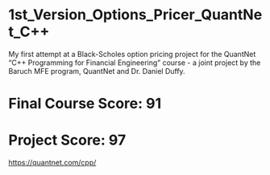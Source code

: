 # 1st_Version_Options_Pricer_QuantNet_C++

My first attempt at a Black-Scholes option pricing project for the QuantNet “C++ Programming for Financial Engineering” course - a joint project by the Baruch MFE program, QuantNet and Dr. Daniel Duffy.

# Final Course Score: 91

# Project Score: 97

https://quantnet.com/cpp/
